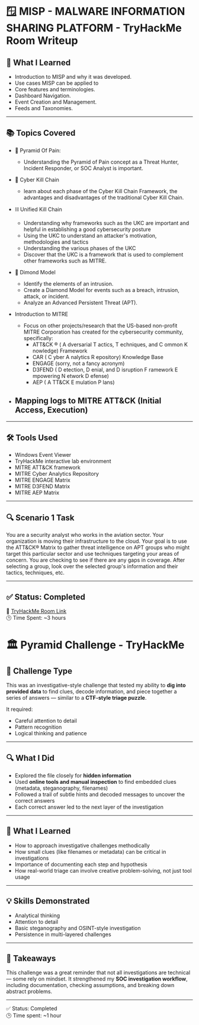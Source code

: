 # 🪟 MISP - MALWARE INFORMATION SHARING PLATFORM - TryHackMe Room Writeup

## 🧠 What I Learned

- Introduction to MISP and why it was developed.
- Use cases MISP can be applied to
- Core features and terminologies.
- Dashboard Navigation.
- Event Creation and Management.
- Feeds and Taxonomies.

---

## 📚 Topics Covered

- 🔺 Pyramid Of Pain:
  - Understanding the Pyramid of Pain concept as a Threat Hunter, Incident Responder, or SOC Analyst is important.

- 🔗 Cyber Kill Chain
  - learn about each phase of the Cyber Kill Chain Framework, the advantages and disadvantages of the traditional Cyber Kill Chain. 
 
- ⛓️ Unified Kill Chain
  - Understanding why frameworks such as the UKC are important and helpful in establishing a good cybersecurity posture
  - Using the UKC to understand an attacker's motivation, methodologies and tactics
  - Understanding the various phases of the UKC
  - Discover that the UKC is a framework that is used to complement other frameworks such as MITRE.

- 💠 Dimond Model
  - Identify the elements of an intrusion. 
  - Create a Diamond Model for events such as a breach, intrusion, attack, or incident. 
  - Analyze an Advanced Persistent Threat (APT). 

- Introduction to MITRE
  - Focus on other projects/research that the US-based non-profit MITRE Corporation has created for the cybersecurity community, specifically:
    - ATT&CK ®  ( A dversarial  T actics,  T echniques,  and   C ommon  K nowledge) Framework
    - CAR ( C yber  A nalytics  R epository) Knowledge Base
    - ENGAGE  (sorry, not a fancy acronym)
    - D3FEND ( D etection,  D enial, and  D isruption  F ramework  E mpowering  N etwork  D efense)
    - AEP ( A TT&CK  E mulation  P lans)
    
- Mapping logs to MITRE ATT&CK (Initial Access, Execution)
  -   

---

## 🛠️ Tools Used

- Windows Event Viewer
- TryHackMe interactive lab environment
- MITRE ATT&CK framework
- MITRE Cyber Analytics Repository
- MITRE ENGAGE Matrix
- MITRE D3FEND Matrix
- MITRE AEP Matrix

---

## 🔍 Scenario 1 Task

You are a security analyst who works in the aviation sector. Your organization is moving their infrastructure to the cloud. Your goal is to use the ATT&CK® Matrix to gather threat intelligence on APT groups who might target this particular sector and use techniques targeting your areas of concern. You are checking to see if there are any gaps in coverage. After selecting a group, look over the selected group's information and their tactics, techniques, etc.

---

## ✅ Status: Completed

🔗 [TryHackMe Room Link]((https://tryhackme.com/room/mitre))  
🕒 Time Spent: ~3 hours

# 🏛️ Pyramid Challenge - TryHackMe

## 🧩 Challenge Type
This was an investigative-style challenge that tested my ability to **dig into provided data** to find clues, decode information, and piece together a series of answers — similar to a **CTF-style triage puzzle**.

It required:
- Careful attention to detail
- Pattern recognition
- Logical thinking and patience

---

## 🔍 What I Did

- Explored the file closely for **hidden information**
- Used **online tools and manual inspection** to find embedded clues (metadata, steganography, filenames)
- Followed a trail of subtle hints and decoded messages to uncover the correct answers
- Each correct answer led to the next layer of the investigation

---

## 🧠 What I Learned

- How to approach investigative challenges methodically
- How small clues (like filenames or metadata) can be critical in investigations
- Importance of documenting each step and hypothesis
- How real-world triage can involve creative problem-solving, not just tool usage

---

## 💡 Skills Demonstrated

- Analytical thinking
- Attention to detail
- Basic steganography and OSINT-style investigation
- Persistence in multi-layered challenges

---

## 📌 Takeaways

This challenge was a great reminder that not all investigations are technical — some rely on mindset. It strengthened my **SOC investigation workflow**, including documentation, checking assumptions, and breaking down abstract problems.

---

✅ Status: Completed  
🕒 Time spent: ~1 hour  

